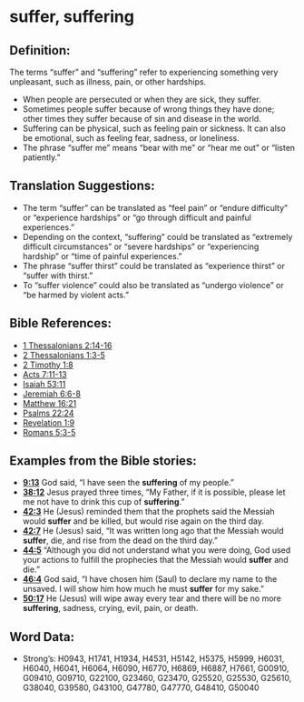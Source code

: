 # suffer, suffering

## Definition:

The terms “suffer” and “suffering” refer to experiencing something very unpleasant, such as illness, pain, or other hardships.

* When people are persecuted or when they are sick, they suffer.
* Sometimes people suffer because of wrong things they have done; other times they suffer because of sin and disease in the world.
* Suffering can be physical, such as feeling pain or sickness. It can also be emotional, such as feeling fear, sadness, or loneliness.
* The phrase “suffer me” means “bear with me” or “hear me out” or “listen patiently.”

## Translation Suggestions:

* The term “suffer” can be translated as “feel pain” or “endure difficulty” or “experience hardships” or “go through difficult and painful experiences.”
* Depending on the context, “suffering” could be translated as “extremely difficult circumstances” or “severe hardships” or “experiencing hardship” or “time of painful experiences.”
* The phrase “suffer thirst” could be translated as “experience thirst” or “suffer with thirst.”
* To “suffer violence” could also be translated as “undergo violence” or “be harmed by violent acts.”

## Bible References:

* [1 Thessalonians 2:14-16](rc://en/tn/help/1th/02/14)
* [2 Thessalonians 1:3-5](rc://en/tn/help/2th/01/03)
* [2 Timothy 1:8](rc://en/tn/help/2ti/01/08)
* [Acts 7:11-13](rc://en/tn/help/act/07/11)
* [Isaiah 53:11](rc://en/tn/help/isa/53/11)
* [Jeremiah 6:6-8](rc://en/tn/help/jer/06/06)
* [Matthew 16:21](rc://en/tn/help/mat/16/21)
* [Psalms 22:24](rc://en/tn/help/psa/022/24)
* [Revelation 1:9](rc://en/tn/help/rev/01/09)
* [Romans 5:3-5](rc://en/tn/help/rom/05/03)

## Examples from the Bible stories:

* __[9:13](rc://en/tn/help/obs/09/13)__ God said, “I have seen the __suffering__ of my people.”
* __[38:12](rc://en/tn/help/obs/38/12)__ Jesus prayed three times, “My Father, if it is possible, please let me not have to drink this cup of __suffering__.”
* __[42:3](rc://en/tn/help/obs/42/03)__ He (Jesus) reminded them that the prophets said the Messiah would __suffer__ and be killed, but would rise again on the third day.
* __[42:7](rc://en/tn/help/obs/42/07)__ He (Jesus) said, “It was written long ago that the Messiah would __suffer__, die, and rise from the dead on the third day.”
* __[44:5](rc://en/tn/help/obs/44/05)__ “Although you did not understand what you were doing, God used your actions to fulfill the prophecies that the Messiah would __suffer__ and die.”
* __[46:4](rc://en/tn/help/obs/46/04)__ God said, “I have chosen him (Saul) to declare my name to the unsaved. I will show him how much he must __suffer__ for my sake.”
* __[50:17](rc://en/tn/help/obs/50/17)__ He (Jesus) will wipe away every tear and there will be no more __suffering__, sadness, crying, evil, pain, or death.

## Word Data:

* Strong’s: H0943, H1741, H1934, H4531, H5142, H5375, H5999, H6031, H6040, H6041, H6064, H6090, H6770, H6869, H6887, H7661, G00910, G09410, G09710, G22100, G23460, G23470, G25520, G25530, G25610, G38040, G39580, G43100, G47780, G47770, G48410, G50040
